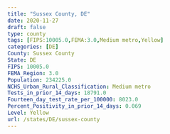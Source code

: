 ```yaml
---
title: "Sussex County, DE"
date: 2020-11-27
draft: false
type: county
tags: [FIPS:10005.0,FEMA:3.0,Medium metro,Yellow]
categories: [DE]
County: Sussex County
State: DE
FIPS: 10005.0
FEMA_Region: 3.0
Population: 234225.0
NCHS_Urban_Rural_Classification: Medium metro
Tests_in_prior_14_days: 18791.0
Fourteen_day_test_rate_per_100000: 8023.0
Percent_Positivity_in_prior_14_days: 0.069
Level: Yellow
url: /states/DE/sussex-county
---
```



